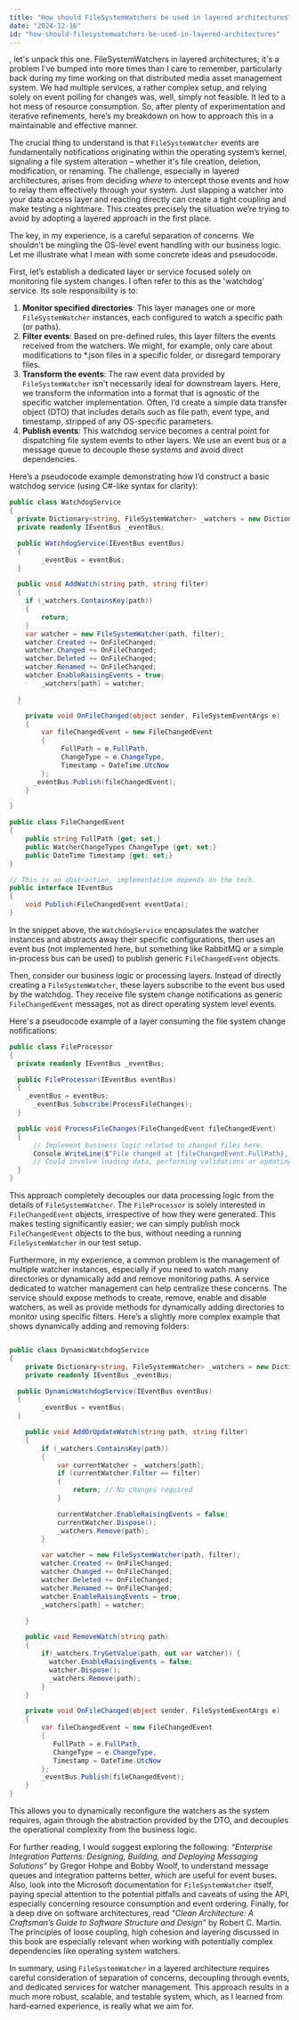 ```yaml
---
title: "How should FileSystemWatchers be used in layered architectures?"
date: "2024-12-16"
id: "how-should-filesystemwatchers-be-used-in-layered-architectures"
---
```


, let's unpack this one. FileSystemWatchers in layered architectures; it's a problem I’ve bumped into more times than I care to remember, particularly back during my time working on that distributed media asset management system. We had multiple services, a rather complex setup, and relying solely on event polling for changes was, well, simply not feasible. It led to a hot mess of resource consumption. So, after plenty of experimentation and iterative refinements, here’s my breakdown on how to approach this in a maintainable and effective manner.

The crucial thing to understand is that `FileSystemWatcher` events are fundamentally notifications originating within the operating system’s kernel, signaling a file system alteration – whether it's file creation, deletion, modification, or renaming. The challenge, especially in layered architectures, arises from deciding *where* to intercept those events and how to relay them effectively through your system. Just slapping a watcher into your data access layer and reacting directly can create a tight coupling and make testing a nightmare. This creates precisely the situation we’re trying to avoid by adopting a layered approach in the first place.

The key, in my experience, is a careful separation of concerns. We shouldn't be mingling the OS-level event handling with our business logic. Let me illustrate what I mean with some concrete ideas and pseudocode.

First, let’s establish a dedicated layer or service focused solely on monitoring file system changes. I often refer to this as the 'watchdog' service. Its sole responsibility is to:

1.  **Monitor specified directories**: This layer manages one or more `FileSystemWatcher` instances, each configured to watch a specific path (or paths).
2.  **Filter events**: Based on pre-defined rules, this layer filters the events received from the watchers. We might, for example, only care about modifications to *.json files in a specific folder, or disregard temporary files.
3.  **Transform the events**: The raw event data provided by `FileSystemWatcher` isn't necessarily ideal for downstream layers. Here, we transform the information into a format that is agnostic of the specific watcher implementation. Often, I’d create a simple data transfer object (DTO) that includes details such as file path, event type, and timestamp, stripped of any OS-specific parameters.
4.  **Publish events**: This watchdog service becomes a central point for dispatching file system events to other layers. We use an event bus or a message queue to decouple these systems and avoid direct dependencies.

Here’s a pseudocode example demonstrating how I’d construct a basic watchdog service (using C#-like syntax for clarity):

```csharp
public class WatchdogService
{
  private Dictionary<string, FileSystemWatcher> _watchers = new Dictionary<string, FileSystemWatcher>();
  private readonly IEventBus _eventBus;

  public WatchdogService(IEventBus eventBus)
  {
        _eventBus = eventBus;
  }

  public void AddWatch(string path, string filter)
  {
    if (_watchers.ContainsKey(path))
    {
        return;
    }
    var watcher = new FileSystemWatcher(path, filter);
    watcher.Created += OnFileChanged;
    watcher.Changed += OnFileChanged;
    watcher.Deleted += OnFileChanged;
    watcher.Renamed += OnFileChanged;
    watcher.EnableRaisingEvents = true;
        _watchers[path] = watcher;

  }

    private void OnFileChanged(object sender, FileSystemEventArgs e)
    {
        var fileChangedEvent = new FileChangedEvent
        {
             FullPath = e.FullPath,
             ChangeType = e.ChangeType,
             Timestamp = DateTime.UtcNow
        };
      _eventBus.Publish(fileChangedEvent);
    }

}

public class FileChangedEvent
{
    public string FullPath {get; set;}
    public WatcherChangeTypes ChangeType {get; set;}
    public DateTime Timestamp {get; set;}
}

// This is an abstraction, implementation depends on the tech.
public interface IEventBus
{
    void Publish(FileChangedEvent eventData);
}
```

In the snippet above, the `WatchdogService` encapsulates the watcher instances and abstracts away their specific configurations, then uses an event bus (not implemented here, but something like RabbitMQ or a simple in-process bus can be used) to publish generic `FileChangedEvent` objects.

Then, consider our business logic or processing layers. Instead of directly creating a `FileSystemWatcher`, these layers subscribe to the event bus used by the watchdog. They receive file system change notifications as generic `FileChangedEvent` messages, not as direct operating system level events.

Here's a pseudocode example of a layer consuming the file system change notifications:

```csharp
public class FileProcessor
{
  private readonly IEventBus _eventBus;

  public FileProcessor(IEventBus eventBus)
  {
    _eventBus = eventBus;
      _eventBus.Subscribe(ProcessFileChanges);
  }

  public void ProcessFileChanges(FileChangedEvent fileChangedEvent)
  {
      // Implement business logic related to changed files here.
      Console.WriteLine($"File changed at {fileChangedEvent.FullPath}, change type: {fileChangedEvent.ChangeType}");
      // Could involve loading data, performing validations or updating related entities.
  }
}
```

This approach completely decouples our data processing logic from the details of `FileSystemWatcher`. The `FileProcessor` is solely interested in `FileChangedEvent` objects, irrespective of how they were generated. This makes testing significantly easier; we can simply publish mock `FileChangedEvent` objects to the bus, without needing a running `FileSystemWatcher` in our test setup.

Furthermore, in my experience, a common problem is the management of multiple watcher instances, especially if you need to watch many directories or dynamically add and remove monitoring paths. A service dedicated to watcher management can help centralize these concerns. The service should expose methods to create, remove, enable and disable watchers, as well as provide methods for dynamically adding directories to monitor using specific filters. Here’s a slightly more complex example that shows dynamically adding and removing folders:

```csharp

public class DynamicWatchdogService
{
    private Dictionary<string, FileSystemWatcher> _watchers = new Dictionary<string, FileSystemWatcher>();
    private readonly IEventBus _eventBus;

  public DynamicWatchdogService(IEventBus eventBus)
  {
        _eventBus = eventBus;
  }

    public void AddOrUpdateWatch(string path, string filter)
    {
        if (_watchers.ContainsKey(path))
        {
            var currentWatcher = _watchers[path];
            if (currentWatcher.Filter == filter)
            {
                return; // No changes required
            }

            currentWatcher.EnableRaisingEvents = false;
            currentWatcher.Dispose();
            _watchers.Remove(path);
        }

        var watcher = new FileSystemWatcher(path, filter);
        watcher.Created += OnFileChanged;
        watcher.Changed += OnFileChanged;
        watcher.Deleted += OnFileChanged;
        watcher.Renamed += OnFileChanged;
        watcher.EnableRaisingEvents = true;
        _watchers[path] = watcher;

    }

    public void RemoveWatch(string path)
    {
        if(_watchers.TryGetValue(path, out var watcher)) {
          watcher.EnableRaisingEvents = false;
          watcher.Dispose();
          _watchers.Remove(path);
        }
    }

    private void OnFileChanged(object sender, FileSystemEventArgs e)
    {
        var fileChangedEvent = new FileChangedEvent
        {
           FullPath = e.FullPath,
           ChangeType = e.ChangeType,
           Timestamp = DateTime.UtcNow
        };
        _eventBus.Publish(fileChangedEvent);
    }
}
```

This allows you to dynamically reconfigure the watchers as the system requires, again through the abstraction provided by the DTO, and decouples the operational complexity from the business logic.

For further reading, I would suggest exploring the following: *“Enterprise Integration Patterns: Designing, Building, and Deploying Messaging Solutions”* by Gregor Hohpe and Bobby Woolf, to understand message queues and integration patterns better, which are useful for event buses. Also, look into the Microsoft documentation for `FileSystemWatcher` itself, paying special attention to the potential pitfalls and caveats of using the API, especially concerning resource consumption and event ordering. Finally, for a deep dive on software architectures, read *“Clean Architecture: A Craftsman’s Guide to Software Structure and Design”* by Robert C. Martin. The principles of loose coupling, high cohesion and layering discussed in this book are especially relevant when working with potentially complex dependencies like operating system watchers.

In summary, using `FileSystemWatcher` in a layered architecture requires careful consideration of separation of concerns, decoupling through events, and dedicated services for watcher management. This approach results in a much more robust, scalable, and testable system, which, as I learned from hard-earned experience, is really what we aim for.

